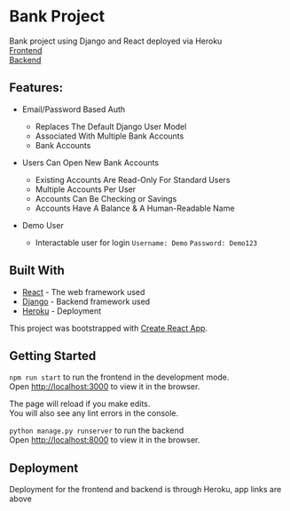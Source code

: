 # Bank Project

Bank project using Django and React deployed via Heroku<br>
[Frontend](https://g-f-react-bank-app.herokuapp.com)<br>
[Backend](https://g-f-django-bank-app.herokuapp.com)

## Features:
* Email/Password Based Auth
    * Replaces The Default Django User Model
    * Associated With Multiple Bank Accounts
    * Bank Accounts

* Users Can Open New Bank Accounts
    * Existing Accounts Are Read-Only For Standard Users
    * Multiple Accounts Per User
    * Accounts Can Be Checking or Savings
    * Accounts Have A Balance & A Human-Readable Name

* Demo User
    * Interactable user for login
`Username: Demo`
`Password: Demo123`

## Built With

* [React](https://reactjs.org/) - The web framework used
* [Django](https://www.djangoproject.com/) - Backend framework used
* [Heroku](https://www.heroku.com/) - Deployment

This project was bootstrapped with [Create React App](https://github.com/facebook/create-react-app).

## Getting Started

`npm run start` to run the frontend in the development mode.<br />
Open [http://localhost:3000](http://localhost:3000) to view it in the browser.

The page will reload if you make edits.<br />
You will also see any lint errors in the console.

`python manage.py runserver` to run the backend<br />
Open [http://localhost:8000](http://localhost:8000) to view it in the browser.

## Deployment

Deployment for the frontend and backend is through Heroku, app links are above